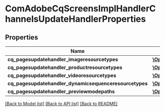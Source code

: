 # ComAdobeCqScreensImplHandlerChannelsUpdateHandlerProperties

## Properties
Name | Type | Description | Notes
------------ | ------------- | ------------- | -------------
**cq_pagesupdatehandler_imageresourcetypes** | [**\OpenAPI\Client\Model\ConfigNodePropertyArray**](ConfigNodePropertyArray.md) |  | [optional] 
**cq_pagesupdatehandler_productresourcetypes** | [**\OpenAPI\Client\Model\ConfigNodePropertyArray**](ConfigNodePropertyArray.md) |  | [optional] 
**cq_pagesupdatehandler_videoresourcetypes** | [**\OpenAPI\Client\Model\ConfigNodePropertyArray**](ConfigNodePropertyArray.md) |  | [optional] 
**cq_pagesupdatehandler_dynamicsequenceresourcetypes** | [**\OpenAPI\Client\Model\ConfigNodePropertyArray**](ConfigNodePropertyArray.md) |  | [optional] 
**cq_pagesupdatehandler_previewmodepaths** | [**\OpenAPI\Client\Model\ConfigNodePropertyArray**](ConfigNodePropertyArray.md) |  | [optional] 

[[Back to Model list]](../README.md#documentation-for-models) [[Back to API list]](../README.md#documentation-for-api-endpoints) [[Back to README]](../README.md)


